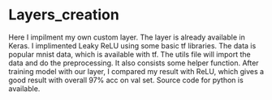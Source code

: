 # Layers_creation

Here I impilment my own custom layer. The layer is already available in Keras. I implimented Leaky ReLU using some basic tf libraries. The data is popular mnist data, which is available with tf. The utils file will import the data and do the preprocessing. It also consists some helper function. After training model with our layer, I compared my result with ReLU, which gives a good result with overall 97% acc on val set. Source code for python is available.
